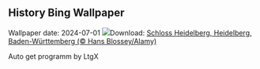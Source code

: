 ## History Bing Wallpaper
Wallpaper date: 2024-07-01
![](https://www.bing.com/th?id=OHR.HeidelbergCastle_DE-DE7111251205_UHD.jpg&w=1000)Download: [Schloss Heidelberg, Heidelberg, Baden-Württemberg (© Hans Blossey/Alamy)](https://www.bing.com/th?id=OHR.HeidelbergCastle_DE-DE7111251205_UHD.jpg)

Auto get programm by LtgX
